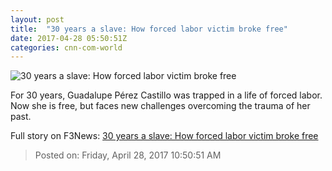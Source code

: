 ```yaml
---
layout: post
title:  "30 years a slave: How forced labor victim broke free"
date: 2017-04-28 05:50:51Z
categories: cnn-com-world
---
```


![30 years a slave: How forced labor victim broke free](http://i2.cdn.cnn.com/cnnnext/dam/assets/170427104422-freedom-project-30-years-a-slave-00003017-super-tease.jpg)

For 30 years, Guadalupe Pérez Castillo was trapped in a life of forced labor. Now she is free, but faces new challenges overcoming the trauma of her past.


Full story on F3News: [30 years a slave: How forced labor victim broke free](http://www.f3nws.com/n/RjUrvD)

> Posted on: Friday, April 28, 2017 10:50:51 AM
